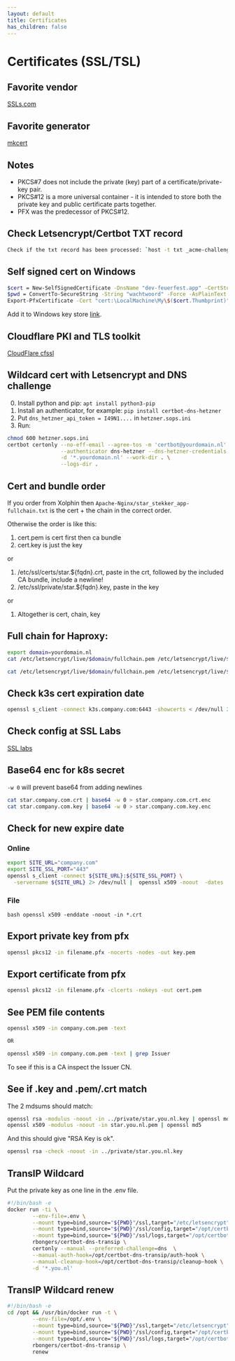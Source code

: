 ```yaml
---
layout: default
title: Certificates
has_children: false
---
```


# Certificates (SSL/TSL)

## Favorite vendor

[SSLs.com](https://ssls.sjv.io/vNzVeW)

## Favorite generator

[mkcert](https://github.com/FiloSottile/mkcert)

## Notes

- PKCS#7 does not include the private (key) part of a certificate/private-key pair.
- PKCS#12 is a more universal container - it is intended to store both the private key and public certificate parts together.
- PFX was the predecessor of PKCS#12.

## Check Letsencrypt/Certbot TXT record

```bash
Check if the txt record has been processed: `host -t txt _acme-challenge.example.com`
```

## Self signed cert on Windows

```bash
$cert = New-SelfSignedCertificate -DnsName "dev-feuerfest.app" -CertStoreLocation "cert:\LocalMachine\My"
$pwd = ConvertTo-SecureString -String "wachtwoord" -Force -AsPlainText
Export-PfxCertificate -Cert "cert:\LocalMachine\My\$($cert.Thumbprint)" -FilePath "certificate.pfx" -Password $pwd
```

Add it to Windows key store [link](https://community.spiceworks.com/how_to/1839-installing-self-signed-ca-certificate-in-windows).

## Cloudflare PKI and TLS toolkit

[CloudFlare cfssl](https://github.com/cloudflare/cfssl)

## Wildcard cert with Letsencrypt and DNS challenge

0. Install python and pip: `apt install python3-pip`
1. Install an authenticator, for example: `pip install certbot-dns-hetzner`
2. Put `dns_hetzner_api_token = I49N1....` in `hetzner.sops.ini`
3. Run:

```bash
chmod 600 hetzner.sops.ini
certbot certonly --no-eff-email --agree-tos -m 'certbot@yourdomain.nl' \
                 --authenticator dns-hetzner --dns-hetzner-credentials hetzner.sops.ini \
                 -d '*.yourdomain.nl' --work-dir . \
                 --logs-dir .
```

## Cert and bundle order

If you order from Xolphin then `Apache-Nginx/star_stekker_app-fullchain.txt` is the cert + the chain in the
correct order.

Otherwise the order is like this:

1. cert.pem is cert first then ca bundle
2. cert.key is just the key

or

1. /etc/ssl/certs/star.${fqdn}.crt, paste in the crt, followed by the included CA bundle, include a newline!
2. /etc/ssl/private/star.${fqdn}.key, paste in the key

or

1. Altogether is cert, chain, key

## Full chain for Haproxy:

```bash
export domain=yourdomain.nl
cat /etc/letsencrypt/live/$domain/fullchain.pem /etc/letsencrypt/live/$domain/privkey.pem > fullchainkey.pem

cat /etc/letsencrypt/live/$domain/fullchain.pem /etc/letsencrypt/live/$domain/privkey.pem | base64 -w 0 > fullchainkey.pem
```


## Check k3s cert expiration date

```bash
openssl s_client -connect k3s.company.com:6443 -showcerts < /dev/null 2>&1 | openssl x509 -noout -enddate
```

## Check config at SSL Labs

[SSL labs](https://ssllabs.com/ssltest/analyze.html)

## Base64 enc for k8s secret

`-w 0` will prevent base64 from adding newlines

```bash
cat star.company.com.crt | base64 -w 0 > star.company.com.crt.enc
cat star.company.com.key | base64 -w 0 > star.company.com.key.enc
```

## Check for new expire date

### Online

```bash
export SITE_URL="company.com"
export SITE_SSL_PORT="443"
openssl s_client -connect ${SITE_URL}:${SITE_SSL_PORT} \
  -servername ${SITE_URL} 2> /dev/null |  openssl x509 -noout  -dates
```

### File

```bash openssl x509 -enddate -noout -in *.crt```

## Export private key from pfx

```bash
openssl pkcs12 -in filename.pfx -nocerts -nodes -out key.pem
```

## Export certificate from pfx

```bash
openssl pkcs12 -in filename.pfx -clcerts -nokeys -out cert.pem
```

## See PEM file contents

```bash
openssl x509 -in company.com.pem -text

OR

openssl x509 -in company.com.pem -text | grep Issuer
```

To see if this is a CA inspect the Issuer CN.

## See if .key and .pem/.crt match

The 2 mdsums should match:

```bash
openssl rsa -modulus -noout -in ../private/star.you.nl.key | openssl md5
openssl x509 -modulus -noout -in star.you.nl.pem | openssl md5
```

And this should give "RSA Key is ok".

```bash
openssl rsa -check -noout -in ../private/star.you.nl.key
```

## TransIP Wildcard

Put the private key as one line in the .env file.

```bash
#!/bin/bash -e
docker run -ti \
        --env-file=.env \
        --mount type=bind,source="${PWD}"/ssl,target="/etc/letsencrypt" \
        --mount type=bind,source="${PWD}"/ssl/config,target="/opt/certbot-dns-transip/config" \
        --mount type=bind,source="${PWD}"/ssl/logs,target="/opt/certbot-dns-transip/logs" \
        rbongers/certbot-dns-transip \
        certonly --manual --preferred-challenge=dns  \
        --manual-auth-hook=/opt/certbot-dns-transip/auth-hook \
        --manual-cleanup-hook=/opt/certbot-dns-transip/cleanup-hook \
        -d '*.you.nl'
```

## TransIP Wildcard renew

```bash
#!/bin/bash -e
cd /opt && /usr/bin/docker run -t \
        --env-file=/opt/.env \
        --mount type=bind,source="${PWD}"/ssl,target="/etc/letsencrypt" \
        --mount type=bind,source="${PWD}"/ssl/config,target="/opt/certbot-dns-transip/config" \
        --mount type=bind,source="${PWD}"/ssl/logs,target="/opt/certbot-dns-transip/logs" \
        rbongers/certbot-dns-transip \
        renew
```
